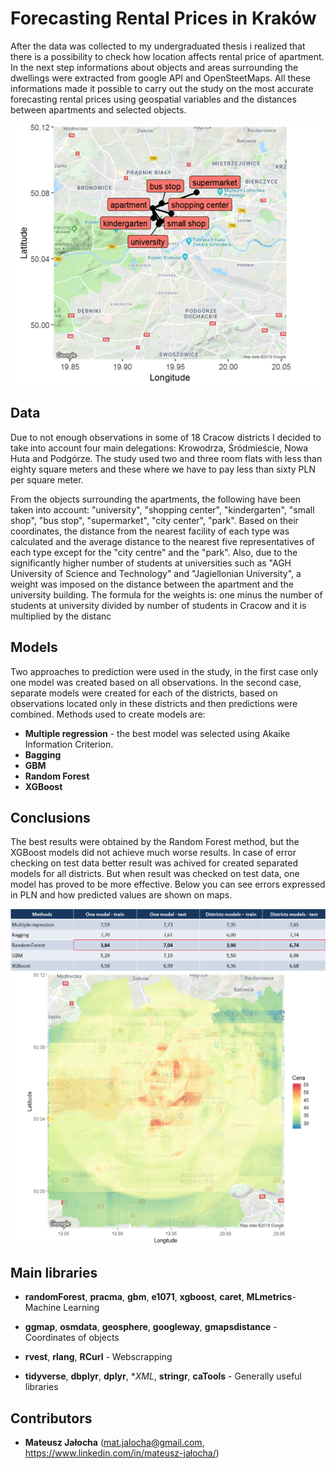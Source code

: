 # Forecasting Rental Prices in Kraków

After the data was collected to my undergraduated thesis i realized that there is a possibility to check how location affects rental price of apartment. In the next step informations about objects and areas surrounding the dwellings were extracted from google API and OpenSteetMaps. All these informations made it possible to carry out the study on the most accurate forecasting rental prices using geospatial variables and the distances between apartments and selected objects.

<p align="center">
<img align = "center" src ="Images/whyR_additionalObjects.png" />
</p>

## Data

Due to not enough observations in some of 18 Cracow districts I decided to take into account four main delegations: Krowodrza, Śródmieście, Nowa Huta and Podgórze. The study used two and three room flats with less than eighty square meters and these where we have to pay less than sixty PLN per square meter.

From the objects surrounding the apartments, the following have been taken into account: "university", "shopping center", "kindergarten", "small shop", "bus stop", "supermarket", "city center", "park". Based on their coordinates, the distance from the nearest facility of each type was calculated and the average distance to the nearest five representatives of each type except for the "city centre" and the "park". Also, due to the significantly higher number of students at universities such as "AGH University of Science and Technology" and "Jagiellonian University", a weight was imposed on the distance between the apartment and the university building. The formula for the weights is: one minus the number of students at university divided by number of students in Cracow and it is multiplied by the distanc

## Models

Two approaches to prediction were used in the study, in the first case only one model was created based on all observations.  In the second case, separate models were created for each of the districts, based on observations located only in these districts and then predictions were combined. Methods used to create models are:

- **Multiple regression** - the best model was selected using Akaike Information Criterion.
- **Bagging**
- **GBM**
- **Random Forest**
- **XGBoost**

## Conclusions

The best results were obtained by the Random Forest method, but the XGBoost models did not achieve much worse results. In case of error checking on test data better result was achived for created separated models for all districts. But when result was checked on test data, one model has proved to be more effective. Below you can see errors expressed in PLN and how predicted values are shown on maps.

<p align="center">

<img align = "center" src ="Images/models_scores.png" /> 
<img align = "center" src="Images/whyR_pricesPredictions.png" />

</p>

## Main libraries

- **randomForest**, **pracma**, **gbm**, **e1071**, **xgboost**, **caret**, **MLmetrics**- Machine Learning

- **ggmap**, **osmdata**, **geosphere**, **googleway**, **gmapsdistance** - Coordinates of objects

- **rvest**, **rlang**, **RCurl** - Webscrapping

- **tidyverse**, **dbplyr**, **dplyr**, **XML*, **stringr**, **caTools** - Generally useful libraries

## Contributors

- **Mateusz Jałocha** (mat.jalocha@gmail.com, https://www.linkedin.com/in/mateusz-jałocha/)

